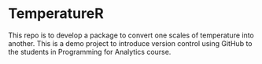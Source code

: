 # TemperatureR
This repo is to develop a package to convert one scales of temperature into another.
This is a demo project to introduce version control using GitHub to the students in Programming for Analytics course.
